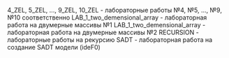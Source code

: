 4_ZEL, 5_ZEL, ..., 9_ZEL, 10_ZEL - лабораторные работы №4, №5, ..., №9, №10 соответственно
LAB_1_two_demensional_array - лабораторная работа на двумерные массивы №1
LAB_1_two_demensional_array - лабораторная работа на двумерные массивы №2
RECURSION - лабораторные работы на рекурсию
SADT - лабораторная работа на создание SADT модели (ideF0)
